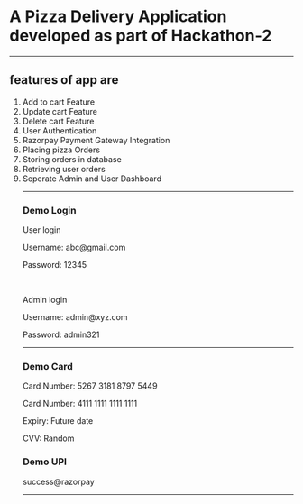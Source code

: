 <h1>A Pizza Delivery Application developed as part of Hackathon-2</h1>
<hr>
<h2>features of app are </h2>
<ol>
<li>
    Add to cart Feature
</li>
<li>
    Update cart Feature
</li>
<li>
    Delete cart Feature
</li>
<li>
    User Authentication
</li>
<li>
    Razorpay Payment Gateway Integration
</li>
<li>
    Placing pizza Orders
</li>
<li>
    Storing orders in database
</li>
<li>
    Retrieving user orders
</li>
<li>
   Seperate Admin and User Dashboard
</li>
<hr>
<h3>Demo Login</h3>
<p>User login</p>
<p>Username: abc@gmail.com<p>
<p>Password: 12345</p>
<br>
<p>Admin login</p>
<p>Username: admin@xyz.com<p>
<p>Password: admin321</p>
<hr>
<h3>Demo Card</h3>
<p>Card Number: 5267 3181 8797 5449</p>
<p>Card Number: 4111 1111 1111 1111</p>
<p>Expiry: Future date</p>
<p>CVV: Random</p>
<h3>Demo UPI</h3>
<p>success@razorpay</p>
<hr>
